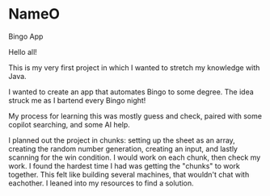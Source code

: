 # NameO
Bingo App

Hello all! 

This is my very first project in which I wanted to stretch my knowledge with Java. 

I wanted to create an app that automates Bingo to some degree. The idea struck me as I bartend every Bingo night!

My process for learning this was mostly guess and check, paired with some copilot searching, and some AI help. 

I planned out the project in chunks: setting up the sheet as an array, creating the random number generation, creating an input, and lastly scanning for the win condition. I would work on each chunk, then check my work. I found the hardest time I had was getting the "chunks" to work together. This felt like building several machines, that wouldn't chat with eachother. I leaned into my resources to find a solution. 
